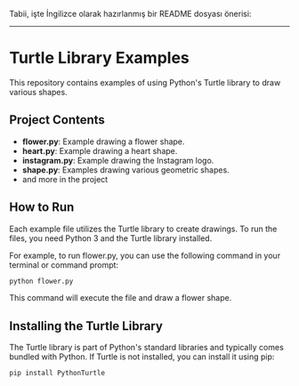 Tabii, işte İngilizce olarak hazırlanmış bir README dosyası önerisi:

---

# Turtle Library Examples

This repository contains examples of using Python's Turtle library to draw various shapes.

## Project Contents

- **flower.py**: Example drawing a flower shape.
- **heart.py**: Example drawing a heart shape.
- **instagram.py**: Example drawing the Instagram logo.
- **shape.py**: Examples drawing various geometric shapes.
- and more in the project


## How to Run

Each example file utilizes the Turtle library to create drawings. To run the files, you need Python 3 and the Turtle library installed.

For example, to run flower.py, you can use the following command in your terminal or command prompt:

```bash
python flower.py
```

This command will execute the file and draw a flower shape.

## Installing the Turtle Library

The Turtle library is part of Python's standard libraries and typically comes bundled with Python. If Turtle is not installed, you can install it using pip:

```bash
pip install PythonTurtle
```



